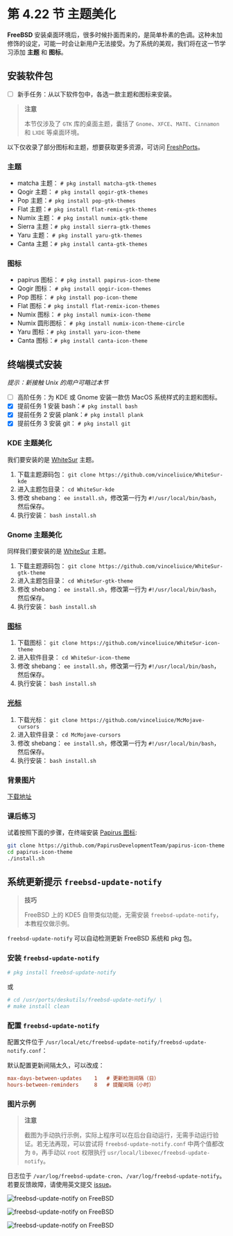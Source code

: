# 第 4.22 节 主题美化

**FreeBSD** 安装桌面环境后，很多时候扑面而来的，是简单朴素的色调。这种未加修饰的设定，可能一时会让新用户无法接受。为了系统的美观，我们将在这一节学习添加 **主题** 和 **图标**。

## 安装软件包

- [ ] 新手任务：从以下软件包中，各选一款主题和图标来安装。

>**注意**
>
>本节仅涉及了 `GTK` 库的桌面主题，囊括了 `Gnome`、`XFCE`、`MATE`、`Cinnamon` 和 `LXDE` 等桌面环境。

以下仅收录了部分图标和主题，想要获取更多资源，可访问 [FreshPorts](https://www.freshports.org)。

### 主题

- matcha 主题： `# pkg install matcha-gtk-themes`
- Qogir 主题： `# pkg install qogir-gtk-themes`
- Pop 主题：`# pkg install pop-gtk-themes`
- Flat 主题：`# pkg install flat-remix-gtk-themes`
- Numix 主题： `# pkg install numix-gtk-theme`
- Sierra 主题：`# pkg install sierra-gtk-themes`
- Yaru 主题： `# pkg install yaru-gtk-themes`
- Canta 主题：`# pkg install canta-gtk-themes`

### 图标

- papirus 图标： `# pkg install papirus-icon-theme`
- Qogir 图标： `# pkg install qogir-icon-themes`
- Pop 图标： `# pkg install pop-icon-theme`
- Flat 图标：`# pkg install flat-remix-icon-themes`
- Numix 图标： `# pkg install numix-icon-theme`
- Numix 圆形图标： `# pkg install numix-icon-theme-circle`
- Yaru 图标：`# pkg install yaru-icon-theme`
- Canta 图标：`# pkg install canta-icon-theme`

## 终端模式安装

*提示：新接触 Unix 的用户可略过本节*

- [ ] 高阶任务：为 KDE 或 Gnome 安装一款仿 MacOS 系统样式的主题和图标。
- [x] 提前任务 1 安装 bash：`# pkg install bash`
- [x] 提前任务 2 安装 plank：`# pkg install plank`
- [x] 提前任务 3 安装 git： `# pkg install git`

### KDE 主题美化

我们要安装的是 [WhiteSur](https://www.pling.com/p/1398840/) 主题。

1. 下载主题源码包： `git clone https://github.com/vinceliuice/WhiteSur-kde`
2. 进入主题包目录： `cd WhiteSur-kde`
3. 修改 shebang： `ee install.sh`，修改第一行为 `#!/usr/local/bin/bash`，然后保存。
4. 执行安装： `bash install.sh`

### Gnome 主题美化

同样我们要安装的是 [WhiteSur](https://www.pling.com/p/1403328/) 主题。

1. 下载主题源码包： `git clone https://github.com/vinceliuice/WhiteSur-gtk-theme`
2. 进入主题包目录： `cd WhiteSur-gtk-theme`
3. 修改 shebang： `ee install.sh`，修改第一行为 `#!/usr/local/bin/bash`，然后保存。
4. 执行安装： `bash install.sh`

### [图标](https://www.pling.com/p/1405756/)

1. 下载图标： `git clone https://github.com/vinceliuice/WhiteSur-icon-theme`
2. 进入软件目录： `cd WhiteSur-icon-theme`
3. 修改 shebang： `ee install.sh`，修改第一行为 `#!/usr/local/bin/bash`，然后保存。
4. 执行安装： `bash install.sh`

### [光标](https://www.pling.com/p/1355701/)

1. 下载光标： `git clone https://github.com/vinceliuice/McMojave-cursors`
2. 进入软件目录： `cd McMojave-cursors`
3. 修改 shebang： `ee install.sh`，修改第一行为 `#!/usr/local/bin/bash`，然后保存。
4. 执行安装： `bash install.sh`

### 背景图片

[下载地址](https://github.com/vinceliuice/WhiteSur-kde/tree/master/wallpaper)

### 课后练习

试着按照下面的步骤，在终端安装 [Papirus 图标](https://www.gnome-look.org/p/1166289/):

```sh
git clone https://github.com/PapirusDevelopmentTeam/papirus-icon-theme
cd papirus-icon-theme
./install.sh
```

## 系统更新提示 `freebsd-update-notify`

>**技巧**
>
>FreeBSD 上的 KDE5 自带类似功能，无需安装 `freebsd-update-notify`，本教程仅做示例。


`freebsd-update-notify` 可以自动检测更新 FreeBSD 系统和 pkg 包。

### 安装 `freebsd-update-notify`

```sh
# pkg install freebsd-update-notify
```

或

```sh
# cd /usr/ports/deskutils/freebsd-update-notify/ \
# make install clean
```

### 配置 `freebsd-update-notify`

配置文件位于 `/usr/local/etc/freebsd-update-notify/freebsd-update-notify.conf`：

默认配置更新间隔太久，可以改成：

```ini
max-days-between-updates    1   # 更新检测间隔（日）      
hours-between-reminders     8   # 提醒间隔（小时）
```

### 图片示例


>**注意**
>
>截图为手动执行示例，实际上程序可以在后台自动运行，无需手动运行验证。若无法再现，可以尝试将 `freebsd-update-notify.conf` 中两个值都改为 `0`，再手动以 `root` 权限执行 `usr/local/libexec/freebsd-update-notify`。

日志位于 `/var/log/freebsd-update-cron`、`/var/log/freebsd-update-notify`。若要反馈故障，请使用英文提交 [issue](https://github.com/outpaddling/freebsd-update-notify/issues)。


![freebsd-update-notify on FreeBSD](../.gitbook/assets/notify1.png)

![freebsd-update-notify on FreeBSD](../.gitbook/assets/notify1.png)

![freebsd-update-notify on FreeBSD](../.gitbook/assets/notify3.png)

